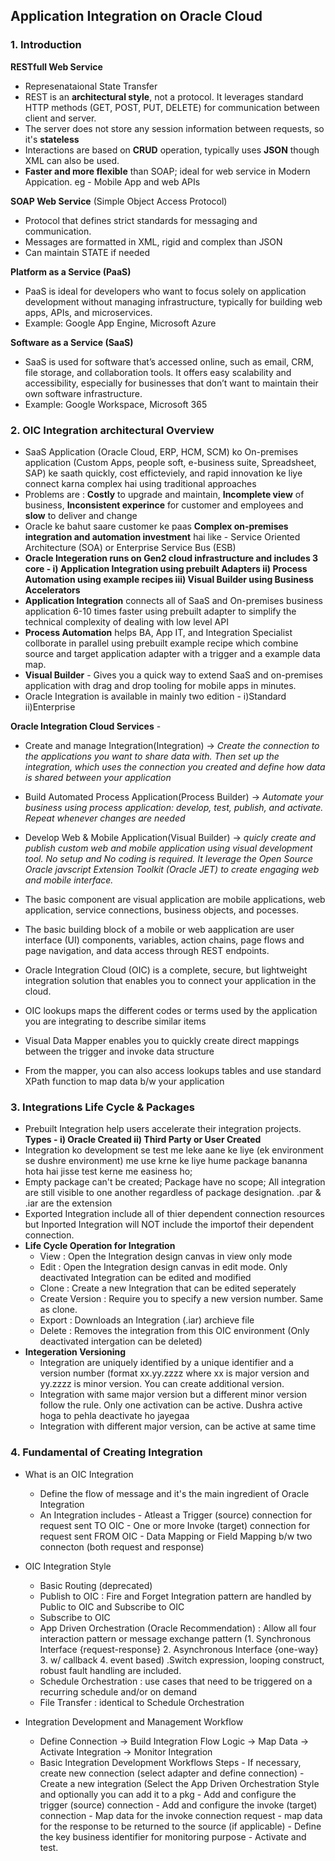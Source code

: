 ## Application Integration on Oracle Cloud

### 1. Introduction

**RESTfull Web Service**
- Represenataional State Transfer
- REST is an **architectural style**, not a protocol. It leverages standard HTTP methods (GET, POST, PUT, DELETE) for communication between client and server.
- The server does not store any session information between requests, so it's **stateless**
- Interactions are based on **CRUD** operation, typically uses **JSON** though XML can also be used.
- **Faster and more flexible** than SOAP; ideal for web service in Modern Appication. eg - Mobile App and web APIs

**SOAP Web Service** (Simple Object Access Protocol)
- Protocol that defines strict standards for messaging and communication.
- Messages are formatted in XML, rigid and complex than JSON
- Can maintain STATE if needed

**Platform as a Service (PaaS)**
- PaaS is ideal for developers who want to focus solely on application development without managing infrastructure, typically for building web apps, APIs, and microservices.
- Example: Google App Engine, Microsoft Azure

**Software as a Service (SaaS)**
- SaaS is used for software that’s accessed online, such as email, CRM, file storage, and collaboration tools. It offers easy scalability and accessibility, especially for businesses that don’t want to maintain their own software infrastructure.
- Example: Google Workspace, Microsoft 365


### 2. OIC Integration architectural Overview

- SaaS Application (Oracle Cloud, ERP, HCM, SCM) ko On-premises application (Custom Apps, people soft, e-business suite, Spreadsheet, SAP) ke saath quickly, cost efficteviely, and rapid innovation ke liye connect karna complex hai using traditional approaches
- Problems are : **Costly** to upgrade and maintain, **Incomplete view** of business, **Inconsistent experince** for customer and employees and **slow** to deliver and change
- Oracle ke bahut saare customer ke paas **Complex on-premises integration and automation investment** hai like - Service Oriented Architecture (SOA) or Enterprise Service Bus (ESB)
- **Oracle Integeration runs on Gen2 cloud infrastructure and includes 3 core - i) Application Integration using prebuilt Adapters  ii) Process Automation using example recipes  iii) Visual Builder using Business Accelerators**
- **Application Integration** connects all of SaaS and On-premises business application 6-10 times faster using prebuilt adapter to simplify the technical complexity of dealing with low level API
- **Process Automation** helps BA, App IT, and Integration Specialist collborate in parallel using prebuilt example recipe which combine source and target application adapter with a trigger and a example data map.
- **Visual Builder** - Gives you a quick way to extend SaaS and on-premises application with drag and drop tooling for mobile apps in minutes.
- Oracle Integration is available in mainly two edition - i)Standard ii)Enterprise

**Oracle Integration Cloud Services** - 
- Create and manage Integration(Integration) -> *Create the connection to the applications you want to share data with. Then set up the integration, which uses the connection you created and define how data is shared between your application*
- Build Automated Process Application(Process Builder) -> *Automate your business using process application: develop, test, publish, and activate. Repeat whenever changes are needed*
- Develop Web & Mobile Application(Visual Builder) -> *quicly create and publish custom web and mobile application using visual development tool. No setup and No coding is required. It leverage the Open Source Oracle javscript Extension Toolkit (Oracle JET) to create engaging web and mobile interface.*

- The basic component are visual application are mobile applications, web application, service connections, business objects, and pocesses.
- The basic building block of a mobile or web aapplication are user interface (UI) components, variables, action chains, page flows and page navigation, and data access through REST endpoints.
- Oracle Integration Cloud (OIC) is a complete, secure, but lightweight integration solution that enables you to connect your application in the cloud.
- OIC lookups maps the different codes or terms used by the application you are integrating to describe similar items
- Visual Data Mapper enables you to quickly create direct mappings between the trigger and invoke data structure
- From the mapper, you can also access lookups tables and use standard XPath function to map data b/w your application


### 3. Integrations Life Cycle & Packages

- Prebuilt Integration help users accelerate their integration projects. **Types - i) Oracle Created ii) Third Party or User Created**
- Integration ko development se test me leke aane ke liye (ek environment se dushre environment) me use krne ke liye hume package bananna hota hai jisse test kerne me easiness ho;
- Empty package can't be created; Package have no scope; All integration are still visible to one another regardless of package designation. .par & .iar are the extension
- Exported Integration include all of thier dependent connection resources but Inported Integration will NOT include the importof their dependent connection.
- **Life Cycle Operation for Integration**
    - View : Open the Integration design canvas in view only mode
    - Edit : Open the Integration design canvas in edit mode. Only deactivated Integration can 
             be edited and modified
    - Clone : Create a new Integration that can be edited seperately
    - Create Version : Require you to specify a new version number. Same as clone.
    - Export : Downloads an Integration (.iar) archieve file
    - Delete : Removes the integration from this OIC environment (Only deactivated intergation can be deleted)
- **Integeration Versioning**
    - Integration are uniquely identified by a unique identifier and a version number (format xx.yy.zzzz where xx is major version and yy.zzzz is minor version. You can create additional version.
    - Integration with same major version but a different minor version follow the rule. Only one activation can be active. Dushra active hoga to pehla deactivate ho jayegaa
    - Integration with different major version, can be active at same time
 

### 4. Fundamental of Creating Integration

- What is an OIC Integration
    - Define the flow of message and it's the main ingredient of Oracle Integration
    - An Integration includes 
          - Atleast a Trigger (source) connection for request sent TO OIC
          - One or more Invoke (target) connection for request sent FROM OIC
          - Data Mapping or Field Mapping b/w two connecton (both request and response)
- OIC Integration Style
    - Basic Routing (deprecated)
    - Publish to OIC : Fire and Forget Integration pattern are handled by Public to OIC and Subscribe to OIC
    - Subscribe to OIC
    - App Driven Orchestration (Oracle Recommendation) : Allow all four interaction pattern or message exchange pattern (1. Synchronous Interface {request-response} 2. Asynchronous Interface {one-way} 3. w/ callback 4. event based)
      .Switch expression, looping construct, robust fault handling are included.
    - Schedule Orchestration : use cases that need to be triggered on a recurring schedule and/or on demand
    - File Transfer : identical to Schedule Orchestration

- Integration Development and Management Workflow
    - Define Connection -> Build Integration Flow Logic -> Map Data -> Activate Integration -> Monitor Integration
    - Basic Integration Development Workflows Steps
          - If necessary, create new connection (select adapter and define connection)
          - Create a new integration (Select the App Driven Orchestration Style and optionally you can add it to a pkg
          - Add and configure the trigger (source) connection
          - Add and configure the invoke (target) connection
          - Map data for the invoke connection request
          - map data for the response to be returned to the source (if applicable)
          - Define the key business identifier for monitoring purpose
          - Activate and test.




